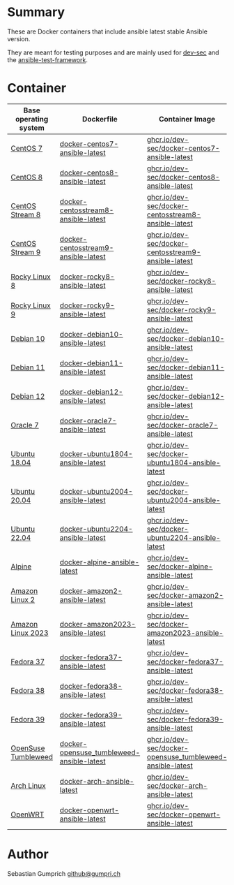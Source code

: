 # Summary
These are Docker containers that include ansible latest stable Ansible version.

They are meant for testing purposes and are mainly used for [dev-sec](https://github.com/dev-sec/) and the [ansible-test-framework](https://github.com/rndmh3ro/ansible-test-framework).

# Container

| Base operating system             | Dockerfile                                    | Container Image                                               | Docker Hub                                             |
|-----------------------------------|-----------------------------------------------|---------------------------------------------------------------|--------------------------------------------------------|
| [CentOS 7][centos]                | [docker-centos7-ansible-latest][]             | [ghcr.io/dev-sec/docker-centos7-ansible-latest][]             | [rndmh3ro/docker-centos7-ansible-latest][]             |
| [CentOS 8][centos]                | [docker-centos8-ansible-latest][]             | [ghcr.io/dev-sec/docker-centos8-ansible-latest][]             | [rndmh3ro/docker-centos8-ansible-latest][]             |
| [CentOS Stream 8][centos]         | [docker-centosstream8-ansible-latest][]       | [ghcr.io/dev-sec/docker-centosstream8-ansible-latest][]       | [rndmh3ro/docker-centosstream8-ansible-latest][]       |
| [CentOS Stream 9][centos]         | [docker-centosstream9-ansible-latest][]       | [ghcr.io/dev-sec/docker-centosstream9-ansible-latest][]       | [rndmh3ro/docker-centosstream9-ansible-latest][]       |
| [Rocky Linux 8][rocky]            | [docker-rocky8-ansible-latest][]              | [ghcr.io/dev-sec/docker-rocky8-ansible-latest][]              | [rndmh3ro/docker-rocky8-ansible-latest][]              |
| [Rocky Linux 9][rocky ]           | [docker-rocky9-ansible-latest][]              | [ghcr.io/dev-sec/docker-rocky9-ansible-latest][]              | [rndmh3ro/docker-rocky9-ansible-latest][]              |
| [Debian 10][debian]               | [docker-debian10-ansible-latest][]            | [ghcr.io/dev-sec/docker-debian10-ansible-latest][]            | [rndmh3ro/docker-debian10-ansible-latest][]            |
| [Debian 11][debian]               | [docker-debian11-ansible-latest][]            | [ghcr.io/dev-sec/docker-debian11-ansible-latest][]            | [rndmh3ro/docker-debian11-ansible-latest][]            |
| [Debian 12][debian]               | [docker-debian12-ansible-latest][]            | [ghcr.io/dev-sec/docker-debian12-ansible-latest][]            | [rndmh3ro/docker-debian12-ansible-latest][]            |
| [Oracle 7][oracle]                | [docker-oracle7-ansible-latest][]             | [ghcr.io/dev-sec/docker-oracle7-ansible-latest][]             | [rndmh3ro/docker-oracle7-ansible-latest][]             |
| [Ubuntu 18.04][ubuntu]            | [docker-ubuntu1804-ansible-latest][]          | [ghcr.io/dev-sec/docker-ubuntu1804-ansible-latest][]          | [rndmh3ro/docker-ubuntu1804-ansible-latest][]          |
| [Ubuntu 20.04][ubuntu]            | [docker-ubuntu2004-ansible-latest][]          | [ghcr.io/dev-sec/docker-ubuntu2004-ansible-latest][]          | [rndmh3ro/docker-ubuntu2004-ansible-latest][]          |
| [Ubuntu 22.04][ubuntu]            | [docker-ubuntu2204-ansible-latest][]          | [ghcr.io/dev-sec/docker-ubuntu2204-ansible-latest][]          | [rndmh3ro/docker-ubuntu2204-ansible-latest][]          |
| [Alpine][alpine]                  | [docker-alpine-ansible-latest][]              | [ghcr.io/dev-sec/docker-alpine-ansible-latest][]              | [rndmh3ro/docker-alpine-ansible-latest][]              |
| [Amazon Linux 2][amazon]          | [docker-amazon2-ansible-latest][]             | [ghcr.io/dev-sec/docker-amazon2-ansible-latest][]             | [rndmh3ro/docker-amazon2-ansible-latest][]             |
| [Amazon Linux 2023][amazon]       | [docker-amazon2023-ansible-latest][]          | [ghcr.io/dev-sec/docker-amazon2023-ansible-latest][]          | [rndmh3ro/docker-amazon2023-ansible-latest][]          |
| [Fedora 37][fedora]               | [docker-fedora37-ansible-latest][]            | [ghcr.io/dev-sec/docker-fedora37-ansible-latest][]            | [rndmh3ro/docker-fedora37-ansible-latest][]            |
| [Fedora 38][fedora]               | [docker-fedora38-ansible-latest][]            | [ghcr.io/dev-sec/docker-fedora38-ansible-latest][]            | [rndmh3ro/docker-fedora38-ansible-latest][]            |
| [Fedora 39][fedora]               | [docker-fedora39-ansible-latest][]            | [ghcr.io/dev-sec/docker-fedora39-ansible-latest][]            | [rndmh3ro/docker-fedora39-ansible-latest][]            |
| [OpenSuse Tumbleweed][tumbleweed] | [docker-opensuse_tumbleweed-ansible-latest][] | [ghcr.io/dev-sec/docker-opensuse_tumbleweed-ansible-latest][] | [rndmh3ro/docker-opensuse_tumbleweed-ansible-latest][] |
| [Arch Linux][arch]                | [docker-arch-ansible-latest][]                | [ghcr.io/dev-sec/docker-arch-ansible-latest][]                | [rndmh3ro/docker-arch-ansible-latest][]                |
| [OpenWRT][openwrt]                | [docker-openwrt-ansible-latest][]             | [ghcr.io/dev-sec/docker-openwrt-ansible-latest][]             | [rndmh3ro/docker-openwrt-ansible-latest][]             |

# Author

Sebastian Gumprich <github@gumpri.ch>

[centos]: https://hub.docker.com/_/centos/
[rocky]: https://hub.docker.com/r/rockylinux/
[debian]: https://hub.docker.com/_/debian/
[oracle]: https://hub.docker.com/_/oraclelinux/
[ubuntu]: https://hub.docker.com/_/ubuntu/
[alpine]: https://hub.docker.com/_/alpine/
[amazon]: https://hub.docker.com/_/amazonlinux/
[fedora]: https://hub.docker.com/_/fedora/
[arch]: https://hub.docker.com/_/archlinux/
[tumbleweed]: https://hub.docker.com/r/opensuse/tumbleweed
[openwrt]: https://hub.docker.com/r/openwrtorg/rootfs
[docker-centos7-ansible-latest]: https://github.com/rndmh3ro/docker-ansible/blob/master/centos7-ansible-latest/Dockerfile
[docker-centos8-ansible-latest]: https://github.com/rndmh3ro/docker-ansible/blob/master/centos8-ansible-latest/Dockerfile
[docker-centosstream8-ansible-latest]: https://github.com/rndmh3ro/docker-ansible/blob/master/centosstream8-ansible-latest/Dockerfile
[docker-centosstream9-ansible-latest]: https://github.com/rndmh3ro/docker-ansible/blob/master/centosstream9-ansible-latest/Dockerfile
[docker-rocky8-ansible-latest]: https://github.com/rndmh3ro/docker-ansible/blob/master/rocky8-ansible-latest/Dockerfile
[docker-rocky9-ansible-latest]: https://github.com/rndmh3ro/docker-ansible/blob/master/rocky9-ansible-latest/Dockerfile
[docker-debian10-ansible-latest]: https://github.com/rndmh3ro/docker-ansible/blob/master/debian10-ansible-latest/Dockerfile
[docker-debian11-ansible-latest]: https://github.com/rndmh3ro/docker-ansible/blob/master/debian11-ansible-latest/Dockerfile
[docker-debian12-ansible-latest]: https://github.com/rndmh3ro/docker-ansible/blob/master/debian12-ansible-latest/Dockerfile
[docker-oracle7-ansible-latest]: https://github.com/rndmh3ro/docker-ansible/blob/master/oracle7-ansible-latest/Dockerfile
[docker-ubuntu1804-ansible-latest]: https://github.com/rndmh3ro/docker-ansible/blob/master/ubuntu1804-ansible-latest/Dockerfile
[docker-ubuntu2004-ansible-latest]: https://github.com/rndmh3ro/docker-ansible/blob/master/ubuntu2004-ansible-latest/Dockerfile
[docker-ubuntu2204-ansible-latest]: https://github.com/rndmh3ro/docker-ansible/blob/master/ubuntu2204-ansible-latest/Dockerfile
[docker-alpine-ansible-latest]: https://github.com/rndmh3ro/docker-ansible/blob/master/alpine-ansible-latest/Dockerfile
[docker-amazon2-ansible-latest]: https://github.com/rndmh3ro/docker-ansible/blob/master/amazon2-ansible-latest/Dockerfile
[docker-amazon2023-ansible-latest]: https://github.com/rndmh3ro/docker-ansible/blob/master/amazon2023-ansible-latest/Dockerfile
[docker-fedora37-ansible-latest]: https://github.com/rndmh3ro/docker-ansible/blob/master/fedora37-ansible-latest/Dockerfile
[docker-fedora38-ansible-latest]: https://github.com/rndmh3ro/docker-ansible/blob/master/fedora38-ansible-latest/Dockerfile
[docker-fedora39-ansible-latest]: https://github.com/rndmh3ro/docker-ansible/blob/master/fedora39-ansible-latest/Dockerfile
[docker-opensuse_tumbleweed-ansible-latest]: https://github.com/rndmh3ro/docker-ansible/blob/master/opensuse_tumbleweed-ansible-latest/Dockerfile
[docker-arch-ansible-latest]: https://github.com/rndmh3ro/docker-ansible/blob/master/arch-ansible-latest/Dockerfile
[docker-openwrt-ansible-latest]: https://github.com/rndmh3ro/docker-ansible/blob/master/openwrt-ansible-latest/Dockerfile
[ghcr.io/dev-sec/docker-centos7-ansible-latest]: https://github.com/dev-sec/docker-ansible/pkgs/container/docker-centos7-ansible
[ghcr.io/dev-sec/docker-centos8-ansible-latest]: https://github.com/dev-sec/docker-ansible/pkgs/container/docker-centos8-ansible
[ghcr.io/dev-sec/docker-centosstream8-ansible-latest]: https://github.com/dev-sec/docker-ansible/pkgs/container/docker-centosstream8-ansible
[ghcr.io/dev-sec/docker-centosstream9-ansible-latest]: https://github.com/dev-sec/docker-ansible/pkgs/container/docker-centosstream0-ansible
[ghcr.io/dev-sec/docker-rocky8-ansible-latest]: https://github.com/dev-sec/docker-ansible/pkgs/container/docker-rocky8-ansible
[ghcr.io/dev-sec/docker-rocky9-ansible-latest]: https://github.com/dev-sec/docker-ansible/pkgs/container/docker-rocky9-ansible
[ghcr.io/dev-sec/docker-debian10-ansible-latest]: https://github.com/dev-sec/docker-ansible/pkgs/container/docker-debian10-ansible
[ghcr.io/dev-sec/docker-debian11-ansible-latest]: https://github.com/dev-sec/docker-ansible/pkgs/container/docker-debian11-ansible
[ghcr.io/dev-sec/docker-debian12-ansible-latest]: https://github.com/dev-sec/docker-ansible/pkgs/container/docker-debian12-ansible
[ghcr.io/dev-sec/docker-oracle7-ansible-latest]: https://github.com/dev-sec/docker-ansible/pkgs/container/docker-oracle7-ansible
[ghcr.io/dev-sec/docker-ubuntu1804-ansible-latest]: https://github.com/dev-sec/docker-ansible/pkgs/container/docker-ubuntu1804-ansible
[ghcr.io/dev-sec/docker-ubuntu2004-ansible-latest]: https://github.com/dev-sec/docker-ansible/pkgs/container/docker-ubuntu2004-ansible
[ghcr.io/dev-sec/docker-ubuntu2204-ansible-latest]: https://github.com/dev-sec/docker-ansible/pkgs/container/docker-ubuntu2204-ansible
[ghcr.io/dev-sec/docker-alpine-ansible-latest]: https://github.com/dev-sec/docker-ansible/pkgs/container/docker-alpine-ansible
[ghcr.io/dev-sec/docker-amazon2-ansible-latest]: https://github.com/dev-sec/docker-ansible/pkgs/container/docker-amazon2-ansible
[ghcr.io/dev-sec/docker-amazon2023-ansible-latest]: https://github.com/dev-sec/docker-ansible/pkgs/container/docker-amazon2023-ansible
[ghcr.io/dev-sec/docker-fedora37-ansible-latest]: https://github.com/dev-sec/docker-ansible/pkgs/container/docker-fedora37-ansible
[ghcr.io/dev-sec/docker-fedora38-ansible-latest]: https://github.com/dev-sec/docker-ansible/pkgs/container/docker-fedora38-ansible
[ghcr.io/dev-sec/docker-fedora39-ansible-latest]: https://github.com/dev-sec/docker-ansible/pkgs/container/docker-fedora39-ansible
[ghcr.io/dev-sec/docker-opensuse_tumbleweed-ansible-latest]: https://hub.docker.com/repository/docker/rndmh3ro/docker-opensuse_tumbleweed-ansible
[ghcr.io/dev-sec/docker-arch-ansible-latest]: https://github.com/dev-sec/docker-ansible/pkgs/container/docker-arch-ansible
[ghcr.io/dev-sec/docker-openwrt-ansible-latest]: https://github.com/dev-sec/docker-ansible/pkgs/container/docker-openwrt-ansible
[rndmh3ro/docker-centos7-ansible-latest]: https://hub.docker.com/r/rndmh3ro/docker-centos7-ansible
[rndmh3ro/docker-centos8-ansible-latest]: https://hub.docker.com/r/rndmh3ro/docker-centos8-ansible
[rndmh3ro/docker-centosstream8-ansible-latest]: https://hub.docker.com/r/rndmh3ro/docker-centosstream8-ansible
[rndmh3ro/docker-centosstream9-ansible-latest]: https://hub.docker.com/r/rndmh3ro/docker-centosstream0-ansible
[rndmh3ro/docker-rocky8-ansible-latest]: https://hub.docker.com/r/rndmh3ro/docker-rocky8-ansible
[rndmh3ro/docker-rocky9-ansible-latest]: https://hub.docker.com/r/rndmh3ro/docker-rocky9-ansible
[rndmh3ro/docker-debian10-ansible-latest]: https://hub.docker.com/r/rndmh3ro/docker-debian10-ansible
[rndmh3ro/docker-debian11-ansible-latest]: https://hub.docker.com/r/rndmh3ro/docker-debian11-ansible
[rndmh3ro/docker-debian12-ansible-latest]: https://hub.docker.com/r/rndmh3ro/docker-debian12-ansible
[rndmh3ro/docker-oracle7-ansible-latest]: https://hub.docker.com/r/rndmh3ro/docker-oracle7-ansible
[rndmh3ro/docker-ubuntu1804-ansible-latest]: https://hub.docker.com/r/rndmh3ro/docker-ubuntu1804-ansible
[rndmh3ro/docker-ubuntu2004-ansible-latest]: https://hub.docker.com/r/rndmh3ro/docker-ubuntu2004-ansible
[rndmh3ro/docker-ubuntu2204-ansible-latest]: https://hub.docker.com/r/rndmh3ro/docker-ubuntu2204-ansible
[rndmh3ro/docker-alpine-ansible-latest]: https://hub.docker.com/r/rndmh3ro/docker-alpine-ansible
[rndmh3ro/docker-amazon2-ansible-latest]: https://hub.docker.com/r/rndmh3ro/docker-amazon2-ansible
[rndmh3ro/docker-amazon2023-ansible-latest]: https://hub.docker.com/r/rndmh3ro/docker-amazon2023-ansible
[rndmh3ro/docker-fedora37-ansible-latest]: https://hub.docker.com/r/rndmh3ro/docker-fedora37-ansible
[rndmh3ro/docker-fedora38-ansible-latest]: https://hub.docker.com/r/rndmh3ro/docker-fedora38-ansible
[rndmh3ro/docker-fedora39-ansible-latest]: https://hub.docker.com/r/rndmh3ro/docker-fedora39-ansible
[rndmh3ro/docker-opensuse_tumbleweed-ansible-latest]: https://hub.docker.com/repository/docker/rndmh3ro/docker-opensuse_tumbleweed-ansible
[rndmh3ro/docker-arch-ansible-latest]: https://hub.docker.com/r/rndmh3ro/docker-arch-ansible
[rndmh3ro/docker-openwrt-ansible-latest]: https://hub.docker.com/r/rndmh3ro/docker-openwrt-ansible
